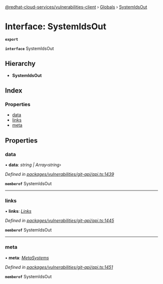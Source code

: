 [@redhat-cloud-services/vulnerabilities-client](../README.md) › [Globals](../globals.md) › [SystemIdsOut](systemidsout.md)

# Interface: SystemIdsOut

**`export`** 

**`interface`** SystemIdsOut

## Hierarchy

* **SystemIdsOut**

## Index

### Properties

* [data](systemidsout.md#data)
* [links](systemidsout.md#links)
* [meta](systemidsout.md#meta)

## Properties

###  data

• **data**: *string | Array‹string›*

*Defined in [packages/vulnerabilities/git-api/api.ts:1439](https://github.com/RedHatInsights/javascript-clients/blob/master/packages/vulnerabilities/git-api/api.ts#L1439)*

**`memberof`** SystemIdsOut

___

###  links

• **links**: *[Links](links.md)*

*Defined in [packages/vulnerabilities/git-api/api.ts:1445](https://github.com/RedHatInsights/javascript-clients/blob/master/packages/vulnerabilities/git-api/api.ts#L1445)*

**`memberof`** SystemIdsOut

___

###  meta

• **meta**: *[MetaSystems](metasystems.md)*

*Defined in [packages/vulnerabilities/git-api/api.ts:1451](https://github.com/RedHatInsights/javascript-clients/blob/master/packages/vulnerabilities/git-api/api.ts#L1451)*

**`memberof`** SystemIdsOut
